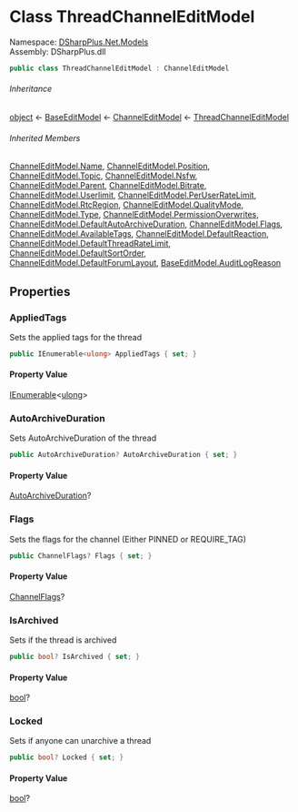 # Class ThreadChannelEditModel

Namespace: [DSharpPlus.Net.Models](DSharpPlus.Net.Models.md)  
Assembly: DSharpPlus.dll

```csharp
public class ThreadChannelEditModel : ChannelEditModel
```

###### Inheritance

[object](https://learn.microsoft.com/dotnet/api/system.object) ← 
[BaseEditModel](DSharpPlus.Net.Models.BaseEditModel.md) ← 
[ChannelEditModel](DSharpPlus.Net.Models.ChannelEditModel.md) ← 
[ThreadChannelEditModel](DSharpPlus.Net.Models.ThreadChannelEditModel.md)

###### Inherited Members

[ChannelEditModel.Name](DSharpPlus.Net.Models.ChannelEditModel.md\#DSharpPlus\_Net\_Models\_ChannelEditModel\_Name), 
[ChannelEditModel.Position](DSharpPlus.Net.Models.ChannelEditModel.md\#DSharpPlus\_Net\_Models\_ChannelEditModel\_Position), 
[ChannelEditModel.Topic](DSharpPlus.Net.Models.ChannelEditModel.md\#DSharpPlus\_Net\_Models\_ChannelEditModel\_Topic), 
[ChannelEditModel.Nsfw](DSharpPlus.Net.Models.ChannelEditModel.md\#DSharpPlus\_Net\_Models\_ChannelEditModel\_Nsfw), 
[ChannelEditModel.Parent](DSharpPlus.Net.Models.ChannelEditModel.md\#DSharpPlus\_Net\_Models\_ChannelEditModel\_Parent), 
[ChannelEditModel.Bitrate](DSharpPlus.Net.Models.ChannelEditModel.md\#DSharpPlus\_Net\_Models\_ChannelEditModel\_Bitrate), 
[ChannelEditModel.Userlimit](DSharpPlus.Net.Models.ChannelEditModel.md\#DSharpPlus\_Net\_Models\_ChannelEditModel\_Userlimit), 
[ChannelEditModel.PerUserRateLimit](DSharpPlus.Net.Models.ChannelEditModel.md\#DSharpPlus\_Net\_Models\_ChannelEditModel\_PerUserRateLimit), 
[ChannelEditModel.RtcRegion](DSharpPlus.Net.Models.ChannelEditModel.md\#DSharpPlus\_Net\_Models\_ChannelEditModel\_RtcRegion), 
[ChannelEditModel.QualityMode](DSharpPlus.Net.Models.ChannelEditModel.md\#DSharpPlus\_Net\_Models\_ChannelEditModel\_QualityMode), 
[ChannelEditModel.Type](DSharpPlus.Net.Models.ChannelEditModel.md\#DSharpPlus\_Net\_Models\_ChannelEditModel\_Type), 
[ChannelEditModel.PermissionOverwrites](DSharpPlus.Net.Models.ChannelEditModel.md\#DSharpPlus\_Net\_Models\_ChannelEditModel\_PermissionOverwrites), 
[ChannelEditModel.DefaultAutoArchiveDuration](DSharpPlus.Net.Models.ChannelEditModel.md\#DSharpPlus\_Net\_Models\_ChannelEditModel\_DefaultAutoArchiveDuration), 
[ChannelEditModel.Flags](DSharpPlus.Net.Models.ChannelEditModel.md\#DSharpPlus\_Net\_Models\_ChannelEditModel\_Flags), 
[ChannelEditModel.AvailableTags](DSharpPlus.Net.Models.ChannelEditModel.md\#DSharpPlus\_Net\_Models\_ChannelEditModel\_AvailableTags), 
[ChannelEditModel.DefaultReaction](DSharpPlus.Net.Models.ChannelEditModel.md\#DSharpPlus\_Net\_Models\_ChannelEditModel\_DefaultReaction), 
[ChannelEditModel.DefaultThreadRateLimit](DSharpPlus.Net.Models.ChannelEditModel.md\#DSharpPlus\_Net\_Models\_ChannelEditModel\_DefaultThreadRateLimit), 
[ChannelEditModel.DefaultSortOrder](DSharpPlus.Net.Models.ChannelEditModel.md\#DSharpPlus\_Net\_Models\_ChannelEditModel\_DefaultSortOrder), 
[ChannelEditModel.DefaultForumLayout](DSharpPlus.Net.Models.ChannelEditModel.md\#DSharpPlus\_Net\_Models\_ChannelEditModel\_DefaultForumLayout), 
[BaseEditModel.AuditLogReason](DSharpPlus.Net.Models.BaseEditModel.md\#DSharpPlus\_Net\_Models\_BaseEditModel\_AuditLogReason)

## Properties

### <a id="DSharpPlus_Net_Models_ThreadChannelEditModel_AppliedTags"></a>AppliedTags

Sets the applied tags for the thread

```csharp
public IEnumerable<ulong> AppliedTags { set; }
```

#### Property Value

[IEnumerable](https://learn.microsoft.com/dotnet/api/system.collections.generic.ienumerable\-1)<[ulong](https://learn.microsoft.com/dotnet/api/system.uint64)\>

### <a id="DSharpPlus_Net_Models_ThreadChannelEditModel_AutoArchiveDuration"></a>AutoArchiveDuration

Sets AutoArchiveDuration of the thread

```csharp
public AutoArchiveDuration? AutoArchiveDuration { set; }
```

#### Property Value

[AutoArchiveDuration](DSharpPlus.AutoArchiveDuration.md)?

### <a id="DSharpPlus_Net_Models_ThreadChannelEditModel_Flags"></a>Flags

Sets the flags for the channel (Either PINNED or REQUIRE_TAG)

```csharp
public ChannelFlags? Flags { set; }
```

#### Property Value

[ChannelFlags](DSharpPlus.ChannelFlags.md)?

### <a id="DSharpPlus_Net_Models_ThreadChannelEditModel_IsArchived"></a>IsArchived

Sets if the thread is archived

```csharp
public bool? IsArchived { set; }
```

#### Property Value

[bool](https://learn.microsoft.com/dotnet/api/system.boolean)?

### <a id="DSharpPlus_Net_Models_ThreadChannelEditModel_Locked"></a>Locked

Sets if anyone can unarchive a thread

```csharp
public bool? Locked { set; }
```

#### Property Value

[bool](https://learn.microsoft.com/dotnet/api/system.boolean)?

